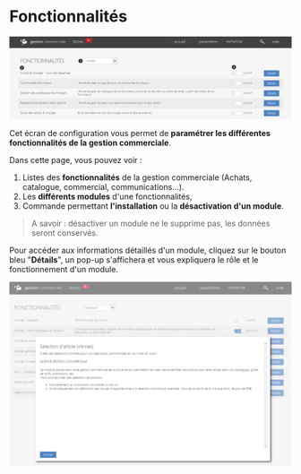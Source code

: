 # Fonctionnalités


![index-screenshotdemosimplementecom20150806124812](images/index-screenshotdemosimplementecom20150806124812.png)


<p>Cet &eacute;cran de configuration vous permet de <strong>param&eacute;trer les diff&eacute;rentes fonctionnalit&eacute;s de la gestion commerciale</strong>.</p>
<p>Dans cette page, vous pouvez voir :</p>
<ol>
<li>Listes des <strong>fonctionnalit&eacute;s</strong> de la gestion commerciale (Achats, catalogue, commercial, communications...).</li>
<li>Les <strong>diff&eacute;rents modules</strong> d'une fonctionnalit&eacute;s,</li>
<li>Commande permettant <strong>l'installation</strong> ou la <strong>d&eacute;sactivation d'un module</strong>.</li>
</ol>
<blockquote>
<p>A savoir : d&eacute;sactiver un module ne le supprime pas, les donn&eacute;es seront conserv&eacute;s.</p>
</blockquote>
<p>Pour acc&eacute;der aux informations d&eacute;taill&eacute;s d'un module, cliquez sur le bouton bleu "<strong>D&eacute;tails</strong>", un pop-up s'affichera et vous expliquera le r&ocirc;le et le fonctionnement d'un module.</p>


![index-screenshotdemosimplementecom20150806125630](images/index-screenshotdemosimplementecom20150806125630.png)


